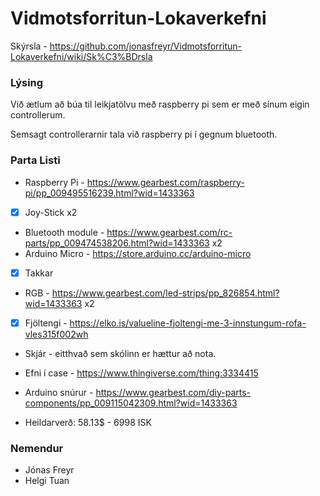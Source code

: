 # Vidmotsforritun-Lokaverkefni

Skýrsla - https://github.com/jonasfreyr/Vidmotsforritun-Lokaverkefni/wiki/Sk%C3%BDrsla

### Lýsing
Við ætlum að búa til leikjatölvu með raspberry pi sem er með sínum eigin controllerum.

Semsagt controllerarnir tala við raspberry pi í gegnum bluetooth.

### Parta Listi
- Raspberry Pi - https://www.gearbest.com/raspberry-pi/pp_009495516239.html?wid=1433363
- [x] Joy-Stick x2
- Bluetooth module - https://www.gearbest.com/rc-parts/pp_009474538206.html?wid=1433363 x2
- Arduino Micro - https://store.arduino.cc/arduino-micro
- [x] Takkar
- RGB - https://www.gearbest.com/led-strips/pp_826854.html?wid=1433363 x2
- [x] Fjöltengi - https://elko.is/valueline-fjoltengi-me-3-innstungum-rofa-vles315f002wh
- Skjár - eitthvað sem skólinn er hættur að nota.
- Efni í case - https://www.thingiverse.com/thing:3334415
- Arduino snúrur - https://www.gearbest.com/diy-parts-components/pp_009115042309.html?wid=1433363

- Heildarverð: 58.13$ - 6998 ISK
### Nemendur
- Jónas Freyr
- Helgi Tuan
